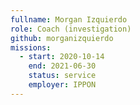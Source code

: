 ```yaml
---
fullname: Morgan Izquierdo
role: Coach (investigation)
github: morganizquierdo
missions:
  - start: 2020-10-14
    end: 2021-06-30
    status: service
    employer: IPPON
---
```


